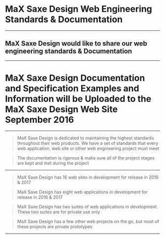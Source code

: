 # MaX Saxe Design Web Engineering Standards &amp; Documentation

---

## MaX Saxe Design would like to share our web engineering standards &amp; Documentation

---

# MaX Saxe Design Documentation and Specification Examples and Information will be Uploaded to the MaX Saxe Design Web Site September 2016

---

> MaX Saxe Design is dedicated to maintaining the highest standards throughout their web products. We have a set of standards that every web application, web site or other web engineering project must meet

> The documentation is rigorous &amp; make sure all of the project stages are kept and met during the project

---

> MaX Saxe Design has 16 web sites in development for release in 2016 & 2017

> MaX Saxe Design has eight web applications in development for release in 2016 & 2017

> MaX Saxe Design has two suites of web applications in development. These two suites are for private use only

> MaX Saxe Design has a few other web projects on the go, but most of these projects are private prototypes

---
